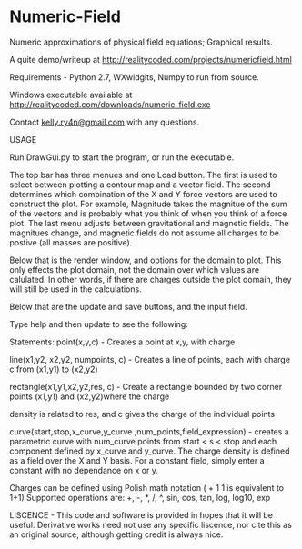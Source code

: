 Numeric-Field
=============

Numeric approximations of physical field equations; Graphical results.

A quite demo/writeup at http://realitycoded.com/projects/numericfield.html

Requirements - Python 2.7, WXwidgits, Numpy to run from source.

Windows executable available at http://realitycoded.com/downloads/numeric-field.exe

Contact kelly.ry4n@gmail.com with any questions.

USAGE

Run DrawGui.py to start the program, or run the executable.

The top bar has three menues and one Load button. The first is used to select between plotting a contour map and a
vector field. The second determines which combination of the X and Y force vectors are used to construct the plot.
For example, Magnitude takes the magnitue of the sum of the vectors and is probably what you think of when you
think of a force plot. The last menu adjusts between gravitational and magnetic fields. The magnitues change,
and magnetic fields do not assume all charges to be postive (all masses are positive).

Below that is the render window, and options for the domain to plot. This only effects the plot domain, not the domain
over which values are calulated. In other words, if there are charges outside the plot domain, they will still
be used in the calculations.

Below that are the update and save buttons, and the input field.

Type help and then update to see the following:

Statements:
point(x,y,c)                       -   Creates a point at x,y, with charge

line(x1,y2, x2,y2, numpoints, c)   -   Creates a line of points, each with charge c from (x1,y1) to (x2,y2)

rectangle(x1,y1,x2,y2,res, c)      -   Create a rectangle bounded by two corner points (x1,y1) and (x2,y2)where the charge

density is related to res, and c gives the charge of the individual points

curve(start,stop,x_curve,y_curve ,num_points,field_expression) - creates a parametric curve with num_curve points
from start < s < stop and each component defined by x_curve and y_curve. The charge density is defined as a field
over the X and Y basis. For a constant field, simply enter a constant with no dependance on x or y.

Charges can be defined using Polish math notation ( + 1 1 is equivalent to 1+1)
Supported operations are: +, -, *, /, ^, sin, cos, tan, log, log10, exp


LISCENCE - This code and software is provided in hopes that it will be useful. Derivative works need not use
any specific liscence, nor cite this as an original source, although getting credit is always nice.
